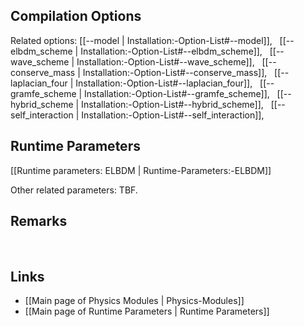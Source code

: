 
## Compilation Options

Related options:
[[--model | Installation:-Option-List#--model]], &nbsp;
[[--elbdm_scheme | Installation:-Option-List#--elbdm_scheme]], &nbsp;
[[--wave_scheme | Installation:-Option-List#--wave_scheme]], &nbsp;
[[--conserve_mass | Installation:-Option-List#--conserve_mass]], &nbsp;
[[--laplacian_four | Installation:-Option-List#--laplacian_four]], &nbsp;
[[--gramfe_scheme | Installation:-Option-List#--gramfe_scheme]], &nbsp;
[[--hybrid_scheme | Installation:-Option-List#--hybrid_scheme]], &nbsp;
[[--self_interaction | Installation:-Option-List#--self_interaction]], &nbsp;


## Runtime Parameters
[[Runtime parameters: ELBDM | Runtime-Parameters:-ELBDM]]

Other related parameters:
TBF.


## Remarks


<br>

## Links
* [[Main page of Physics Modules | Physics-Modules]]
* [[Main page of Runtime Parameters | Runtime Parameters]]
